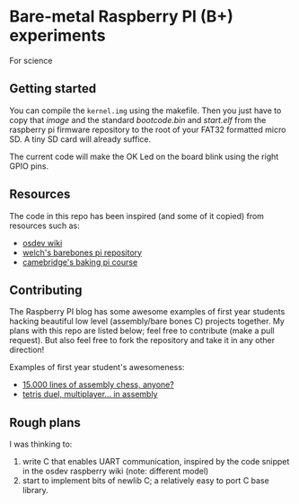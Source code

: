 # Bare-metal Raspberry PI (B+) experiments

For science

## Getting started

You can compile the `kernel.img` using the makefile.
Then you just have to copy that *image* and the standard *bootcode.bin* and *start.elf* from the raspberry pi firmware
repository to the root of your FAT32 formatted micro SD. A tiny SD card will already suffice.

The current code will make the OK Led on the board blink using the right GPIO pins.

## Resources

The code in this repo has been inspired (and some of it copied) from resources such as:

- [osdev wiki](http://wiki.osdev.org/Raspberry_Pi_Bare_Bones)
- [welch's barebones pi repository](https://github.com/dwelch67/raspberrypi)
- [camebridge's baking pi course](http://www.cl.cam.ac.uk/projects/raspberrypi/tutorials/os/)

## Contributing

The Raspberry PI blog has some awesome examples of first year students hacking beautiful low level
(assembly/bare bones C) projects together.
My plans with this repo are listed below; feel free to contribute (make a pull request).
But also feel free to fork the repository and take it in any other direction!

Examples of first year student's awesomeness:

- [15.000 lines of assembly chess, anyone?](http://www.raspberrypi.org/chess-bare-metal-assembly-chess/)
- [tetris duel, multiplayer... in assembly](http://hackaday.com/2014/06/29/tetris-duel-with-the-raspberry-pi/)

## Rough plans

I was thinking to:

1) write C that enables UART communication, inspired by the code snippet in the osdev raspberry wiki (note: different model)
2) start to implement bits of newlib C; a relatively easy to port C base library.
